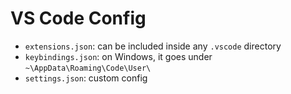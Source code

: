 # VS Code Config

- `extensions.json`: can be included inside any `.vscode` directory
- `keybindings.json`: on Windows, it goes under `~\AppData\Roaming\Code\User\`
- `settings.json`: custom config
